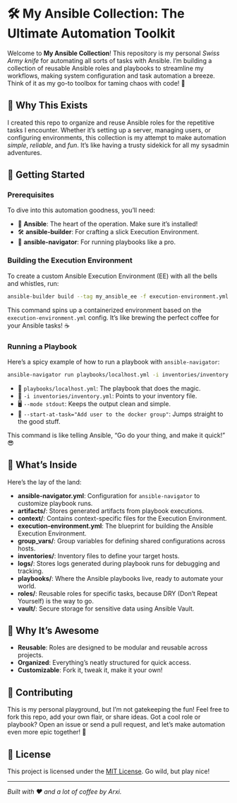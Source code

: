 # 🛠️ My Ansible Collection: The Ultimate Automation Toolkit

Welcome to **My Ansible Collection**! This repository is my personal *Swiss Army knife* for automating all sorts of tasks with Ansible. I’m building a collection of reusable Ansible roles and playbooks to streamline my workflows, making system configuration and task automation a breeze. Think of it as my go-to toolbox for taming chaos with code! 🚀

## 🎯 Why This Exists
I created this repo to organize and reuse Ansible roles for the repetitive tasks I encounter. Whether it’s setting up a server, managing users, or configuring environments, this collection is my attempt to make automation *simple*, *reliable*, and *fun*. It’s like having a trusty sidekick for all my sysadmin adventures.

## 🚀 Getting Started

### Prerequisites
To dive into this automation goodness, you’ll need:
- 🐍 **Ansible**: The heart of the operation. Make sure it’s installed!
- 🛠️ **ansible-builder**: For crafting a slick Execution Environment.
- 🧭 **ansible-navigator**: For running playbooks like a pro.

### Building the Execution Environment
To create a custom Ansible Execution Environment (EE) with all the bells and whistles, run:

```bash
ansible-builder build --tag my_ansible_ee -f execution-environment.yml
```

This command spins up a containerized environment based on the `execution-environment.yml` config. It’s like brewing the perfect coffee for your Ansible tasks! ☕

### Running a Playbook
Here’s a spicy example of how to run a playbook with `ansible-navigator`:

```bash
ansible-navigator run playbooks/localhost.yml -i inventories/inventory.yml --mode stdout
```

- 📜 `playbooks/localhost.yml`: The playbook that does the magic.
- 📍 `-i inventories/inventory.yml`: Points to your inventory file.
- 🖥️ `--mode stdout`: Keeps the output clean and simple.
- 🎯 `--start-at-task="Add user to the docker group"`: Jumps straight to the good stuff.

This command is like telling Ansible, “Go do your thing, and make it quick!” 😎

## 📂 What’s Inside
Here’s the lay of the land:
- **ansible-navigator.yml**: Configuration for `ansible-navigator` to customize playbook runs.
- **artifacts/**: Stores generated artifacts from playbook executions.
- **context/**: Contains context-specific files for the Execution Environment.
- **execution-environment.yml**: The blueprint for building the Ansible Execution Environment.
- **group_vars/**: Group variables for defining shared configurations across hosts.
- **inventories/**: Inventory files to define your target hosts.
- **logs/**: Stores logs generated during playbook runs for debugging and tracking.
- **playbooks/**: Where the Ansible playbooks live, ready to automate your world.
- **roles/**: Reusable roles for specific tasks, because DRY (Don’t Repeat Yourself) is the way to go.
- **vault/**: Secure storage for sensitive data using Ansible Vault.

## 🌟 Why It’s Awesome
- **Reusable**: Roles are designed to be modular and reusable across projects.
- **Organized**: Everything’s neatly structured for quick access.
- **Customizable**: Fork it, tweak it, make it your own!

## 🤝 Contributing
This is my personal playground, but I’m not gatekeeping the fun! Feel free to fork this repo, add your own flair, or share ideas. Got a cool role or playbook? Open an issue or send a pull request, and let’s make automation even more epic together! 🎉

## 📜 License
This project is licensed under the [MIT License](LICENSE). Go wild, but play nice!

---

*Built with ❤️ and a lot of coffee by Arxi.*